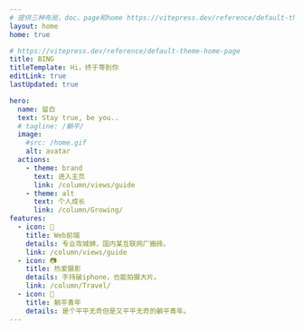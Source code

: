 ```yaml
---
# 提供三种布局，doc、page和home https://vitepress.dev/reference/default-theme-layout
layout: home
home: true

# https://vitepress.dev/reference/default-theme-home-page
title: BING
titleTemplate: Hi，终于等到你
editLink: true
lastUpdated: true

hero:
  name: 留白
  text: Stay true, be you..
  # tagline: /躺平/
  image:
    #src: /home.gif
    alt: avatar
  actions:
    - theme: brand
      text: 进入主页
      link: /column/views/guide
    - theme: alt
      text: 个人成长
      link: /column/Growing/
features:
  - icon: 👾
    title: Web前端
    details: 专业攻城狮，国内某互联网厂搬砖。
    link: /column/views/guide
  - icon: 📷‍
    title: 热爱摄影
    details: 手持破iphone，也能拍摄大片。
    link: /column/Travel/
  - icon: 🛀
    title: 躺平青年
    details: 是个平平无奇但是又平平无奇的躺平青年。
---
```


<!-- 自定义组件 -->
<script setup>
import home from './components/home.vue';
</script>
<style>


  .name .clip {
      background-image: linear-gradient(-45deg, #ffcb47, #e34ba9, #369eff, #95f3d9);
      -webkit-background-size: 400% 400%;
      background-size: 400% 400%;
      border-radius: inherit;
      -webkit-animation: 5s animation-text 5s ease infinite;
      animation: 5s animation-text 5s ease infinite;
      position: relative;
      z-index: 5;
      -webkit-background-clip: text;
      background-clip: text;
      -webkit-text-fill-color: transparent;
    }

  .text {
    font-family: "atk";
    font-weight: 600 !important;
  }
  
</style>
<home />
